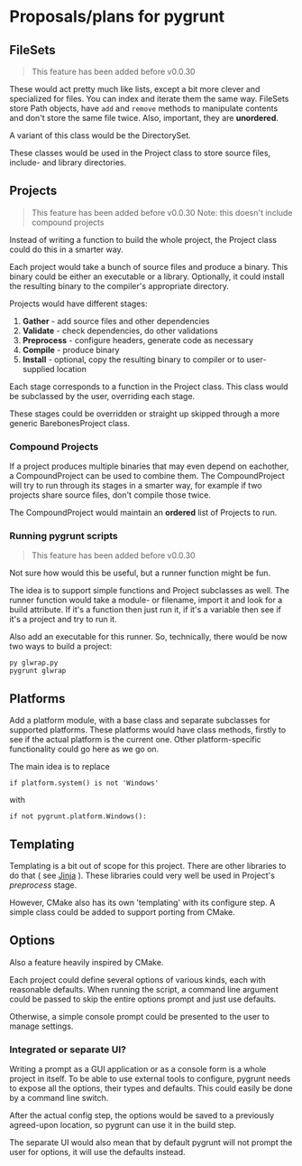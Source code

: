# Proposals/plans for pygrunt #

## FileSets ##

> This feature has been added before v0.0.30

These would act pretty much like lists, except a bit more clever and specialized for files. You
can index and iterate them the same way. FileSets store Path objects, have `add` and `remove`
methods to manipulate contents and don't store the same file twice. Also, important, they are
**unordered**.

A variant of this class would be the DirectorySet.

These classes would be used in the Project class to store source files, include- and library
directories.

## Projects ##

> This feature has been added before v0.0.30
> Note: this doesn't include compound projects

Instead of writing a function to build the whole project, the Project class could do this
in a smarter way.

Each project would take a bunch of source files and produce a binary. This binary could be either
an executable or a library. Optionally, it could install the resulting binary to the compiler's
appropriate directory.

Projects would have different stages:
 1. **Gather** - add source files and other dependencies  
 2. **Validate** - check dependencies, do other validations
 3. **Preprocess** - configure headers, generate code as necessary
 4. **Compile** - produce binary
 5. **Install** - optional, copy the resulting binary to compiler or to user-supplied location

Each stage corresponds to a function in the Project class. This class would be subclassed by the
user, overriding each stage.

These stages could be overridden or straight up skipped through a more generic BarebonesProject
class.

### Compound Projects ###

If a project produces multiple binaries that may even depend on eachother, a CompoundProject
can be used to combine them. The CompoundProject will try to run through its stages in a smarter
way, for example if two projects share source files, don't compile those twice.

The CompoundProject would maintain an **ordered** list of Projects to run.

### Running pygrunt scripts ###

> This feature has been added before v0.0.30

Not sure how would this be useful, but a runner function might be fun.

The idea is to support simple functions and Project subclasses as well. The runner function would
take a module- or filename, import it and look for a build attribute. If it's a function then
just run it, if it's a variable then see if it's a project and try to run it.

Also add an executable for this runner. So, technically, there would be now two ways to build
a project:

```
py glwrap.py
pygrunt glwrap
```

## Platforms ##

Add a platform module, with a base class and separate subclasses for supported platforms. These
platforms would have class methods, firstly to see if the actual platform is the current one.
Other platform-specific functionality could go here as we go on.

The main idea is to replace

``if platform.system() is not 'Windows'``

with

``if not pygrunt.platform.Windows(): ``

## Templating ##

Templating is a bit out of scope for this project. There are other libraries to do that ( see
[Jinja](http://jinja.pocoo.org/) ). These libraries could very well be used in Project's
*preprocess* stage.

However, CMake also has its own 'templating' with its configure step. A simple class could
be added to support porting from CMake.

## Options ##

Also a feature heavily inspired by CMake.

Each project could define several options of various kinds, each with reasonable defaults.
When running the script, a command line argument could be passed to skip the entire options
prompt and just use defaults.

Otherwise, a simple console prompt could be presented to the user to manage settings.

### Integrated or separate UI? ###

Writing a prompt as a GUI application or as a console form is a whole project in itself.
To be able to use external tools to configure, pygrunt needs to expose all the options, their
types and defaults. This could easily be done by a command line switch.

After the actual config step, the options would be saved to a previously agreed-upon location,
so pygrunt can use it in the build step.

The separate UI would also mean that by default pygrunt will not prompt the user for options,
it will use the defaults instead. 

